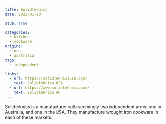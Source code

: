 ```yaml
---
title: Solidteknics
date: 2022-01-20

stub: true

categories:
  - kitchen
  - cookware
origins:
  - usa
  - australia
tags:
  - independent

links:
  - url: https://solidteknicsusa.com/
    text: Solidteknics USA
  - url: https://www.solidteknics.com/
    text: Solidteknics AU
---
```


Solidteknics is a manufacturer with seemingly two independent arms: one in
Australia, and one in the USA. They manufacture wrought iron cookware in each of
these markets.
